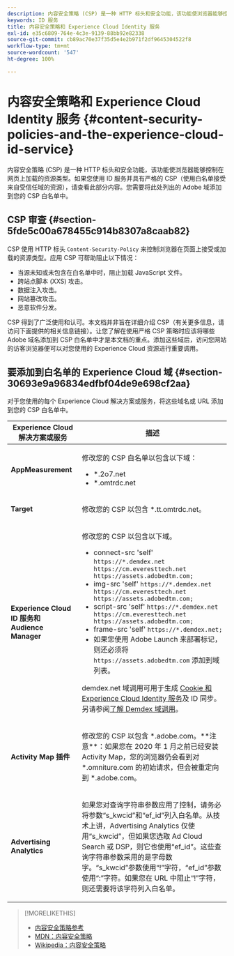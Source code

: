 ```yaml
---
description: 内容安全策略 (CSP) 是一种 HTTP 标头和安全功能，该功能使浏览器能够控制在网页上加载的资源类型。如果您使用 ID 服务并具有严格的 CSP（使用白名单接受来自受信任域的资源），请查看此部分内容。您需要将此处列出的 Adobe 域添加到您的 CSP 白名单中。
keywords: ID 服务
title: 内容安全策略和 Experience Cloud Identity 服务
exl-id: e35c6809-764e-4c3e-9139-88bb92e82338
source-git-commit: cb89ac70e37f35d5e4e2b971f2df9645304522f8
workflow-type: tm+mt
source-wordcount: '547'
ht-degree: 100%

---
```


# 内容安全策略和 Experience Cloud Identity 服务 {#content-security-policies-and-the-experience-cloud-id-service}

内容安全策略 (CSP) 是一种 HTTP 标头和安全功能，该功能使浏览器能够控制在网页上加载的资源类型。如果您使用 ID 服务并具有严格的 CSP（使用白名单接受来自受信任域的资源），请查看此部分内容。您需要将此处列出的 Adobe 域添加到您的 CSP 白名单中。

## CSP 审查 {#section-5fde5c00a678455c914b8307a8caab82}

CSP 使用 HTTP 标头 `Content-Security-Policy` 来控制浏览器在页面上接受或加载的资源类型。应用 CSP 可帮助阻止以下情况：

* 当源未知或未包含在白名单中时，阻止加载 JavaScript 文件。
* 跨站点脚本 (XXS) 攻击。
* 数据注入攻击。
* 网站篡改攻击。
* 恶意软件分发。

CSP 得到了广泛使用和认可。本文档并非旨在详细介绍 CSP（有关更多信息，请访问下面提供的相关信息链接）。让您了解在使用严格 CSP 策略时应该将哪些 Adobe 域名添加到 CSP 白名单中才是本文档的重点。添加这些域后，访问您网站的访客浏览器便可以对您使用的 Experience Cloud 资源进行重要调用。

## 要添加到白名单的 Experience Cloud 域 {#section-30693e9a96834edfbf04de9e698cf2aa}

对于您使用的每个 Experience Cloud 解决方案或服务，将这些域名或 URL 添加到您的 CSP 白名单中。

<table id="table_EC9FC999A62D4B7A830CE73B0AB9EF3C"> 
 <thead> 
  <tr> 
   <th colname="col1" class="entry"> Experience Cloud 解决方案或服务 </th> 
   <th colname="col2" class="entry"> 描述 </th> 
  </tr> 
 </thead>
 <tbody> 
  <tr> 
   <td colname="col1"> <p> <b>AppMeasurement</b> </p> </td> 
   <td colname="col2"> <p>修改您的 CSP 白名单以包含以下域： </p> <p> 
     <ul id="ul_7522AE83A03A4115A84DF5B32D6DD79B"> 
      <li id="li_AB1EC161FB154BEDA1BEFE76C8A38A90"> <span class="codeph"> *.2o7.net</span> </li> 
      <li id="li_4B12A283716746949201528CD6AF529E"> <span class="codeph"> *.omtrdc.net</span> </li> 
     </ul> </p> </td> 
  </tr> 
  <tr> 
   <td colname="col1"> <p> <b>Target</b> </p> </td> 
   <td colname="col2"> <p>修改您的 CSP 以包含 <span class="codeph">*.tt.omtrdc.net</span>。 </p> </td> 
  </tr> 
  <tr> 
   <td colname="col1"> <p> <b>Experience Cloud ID 服务和 Audience Manager</b> </p> </td> 
   <td colname="col2"> <p>修改您的 CSP 以包含以下域。</p> 
   <p><ul>
   <li>connect-src 'self' <code>https://*.demdex.net https://cm.everesttech.net https://assets.adobedtm.com;</code></li>
   <li>img-src 'self' <code>https://*.demdex.net https://cm.everesttech.net https://assets.adobedtm.com;</code></li>
   <li>script-src 'self' <code>https://*.demdex.net https://cm.everesttech.net https://assets.adobedtm.com;</code></li>
   <li>frame-src 'self' <code>https://*.demdex.net;</code></li>
   <li>如果您使用 Adobe Launch 来部署标记，则还必须将 <code>https://assets.adobedtm.com</code> 添加到域列表。</li></ul></p> <p><span class="codeph">demdex.net</span> 域调用可用于生成 <a href="../introduction/cookies.md" format="dita" scope="local">Cookie 和 Experience Cloud Identity 服务</a>及 ID 同步。另请参阅<a href="https://experienceleague.adobe.com/docs/audience-manager/user-guide/reference/demdex-calls.html?lang=zh-Hans" format="https" scope="external">了解 Demdex 域调用</a>。 </p> </td> </tr> 
 <tr>
 <td colname="col1"> <p> <b>Activity Map 插件</b> </p> </td> 
 <td colname="col2"> <p>修改您的 CSP 以包含 *.adobe.com。**注意**：如果您在 2020 年 1 月之前已经安装 Activity Map，您的浏览器仍会看到对 *.omniture.com 的初始请求，但会被重定向到 *.adobe.com。 </p></td> 
 </tr>
 <tr>
 <td colname="col1"> <p> <b>Advertising Analytics</b> </p> </td> 
 <td colname="col2"> <p>如果您对查询字符串参数应用了控制，请务必将参数“s_kwcid”和“ef_id”列入白名单。从技术上讲，Advertising Analytics 仅使用“s_kwcid”，但如果您选取 Ad Cloud Search 或 DSP，则它也使用“ef_id”。这些查询字符串参数采用的是字母数字。“s_kwcid”参数使用“!”字符，“ef_id”参数使用“:”字符。如果您在 URL 中阻止“!”字符，则还需要将该字符列入白名单。</p></td> 
 </tr>
 </tbody> 
</table>

>[!MORELIKETHIS]
>
>* [内容安全策略参考](https://content-security-policy.com/)
>* [MDN：内容安全策略](https://developer.mozilla.org/zh-CN/docs/Web/HTTP/CSP)
>* [Wikipedia：内容安全策略](https://en.wikipedia.org/wiki/Content_Security_Policy)


